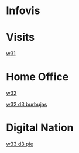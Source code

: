 # Infovis


# Visits
[w31](https://pargon.github.io/infovis/w31.html)

# Home Office
[w32](https://pargon.github.io/infovis/w32.html)

[w32 d3 burbujas](https://pargon.github.io/infovis/w32_d3b.html)

# Digital Nation
[w33 d3 pie](https://pargon.github.io/infovis/w33_pie_D3.html)
